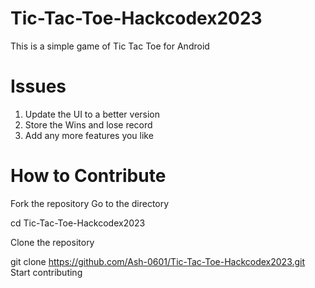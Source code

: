 # Tic-Tac-Toe-Hackcodex2023
This is a simple game of Tic Tac Toe for Android

# Issues
1. Update the UI to a better version
2. Store the Wins and lose record
3. Add any more features you like 

# How to Contribute
Fork the repository
Go to the directory

cd Tic-Tac-Toe-Hackcodex2023

Clone the repository

git clone https://github.com/Ash-0601/Tic-Tac-Toe-Hackcodex2023.git
Start contributing
